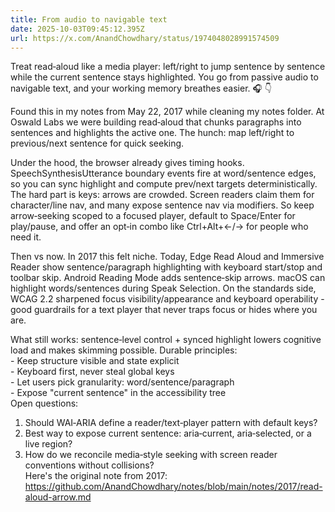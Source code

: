 ```yaml
---
title: From audio to navigable text
date: 2025-10-03T09:45:12.395Z
url: https://x.com/AnandChowdhary/status/1974048028991574509
---
```


Treat read‑aloud like a media player: left/right to jump sentence by sentence while the current sentence stays highlighted. You go from passive audio to navigable text, and your working memory breathes easier. 🎧 👇  
  
Found this in my notes from May 22, 2017 while cleaning my notes folder. At Oswald Labs we were building read‑aloud that chunks paragraphs into sentences and highlights the active one. The hunch: map left/right to previous/next sentence for quick seeking.  
  
Under the hood, the browser already gives timing hooks. SpeechSynthesisUtterance boundary events fire at word/sentence edges, so you can sync highlight and compute prev/next targets deterministically. The hard part is keys: arrows are crowded. Screen readers claim them for character/line nav, and many expose sentence nav via modifiers. So keep arrow‑seeking scoped to a focused player, default to Space/Enter for play/pause, and offer an opt‑in combo like Ctrl+Alt+←/→ for people who need it.  
  
Then vs now. In 2017 this felt niche. Today, Edge Read Aloud and Immersive Reader show sentence/paragraph highlighting with keyboard start/stop and toolbar skip. Android Reading Mode adds sentence‑skip arrows. macOS can highlight words/sentences during Speak Selection. On the standards side, WCAG 2.2 sharpened focus visibility/appearance and keyboard operability - good guardrails for a text player that never traps focus or hides where you are.  
  
What still works: sentence‑level control + synced highlight lowers cognitive load and makes skimming possible. Durable principles:  
\- Keep structure visible and state explicit  
\- Keyboard first, never steal global keys  
\- Let users pick granularity: word/sentence/paragraph  
\- Expose "current sentence" in the accessibility tree  
Open questions:  
1) Should WAI‑ARIA define a reader/text‑player pattern with default keys?  
2) Best way to expose current sentence: aria‑current, aria‑selected, or a live region?  
3) How do we reconcile media‑style seeking with screen reader conventions without collisions?  
Here's the original note from 2017: <https://github.com/AnandChowdhary/notes/blob/main/notes/2017/read-aloud-arrow.md>
